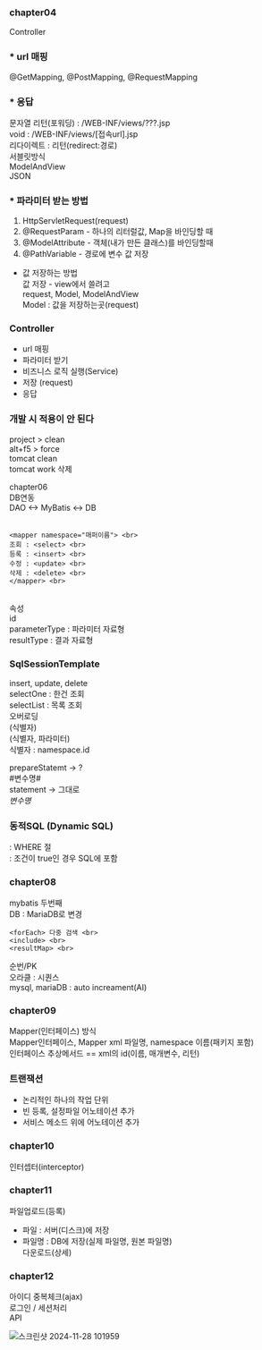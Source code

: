 ### chapter04 <br>
Controller <br>
### * url 매핑 <br>
@GetMapping, @PostMapping, @RequestMapping <br>
 
### * 응답
문자열 리턴(포워딩) : /WEB-INF/views/???.jsp <br>
void : /WEB-INF/views/[접속url].jsp <br>
리다이렉트 : 리턴(redirect:경로) <br>
서블릿방식 <br>
ModelAndView <br>
JSON <br>

### * 파라미터 받는 방법 <br>
1. HttpServletRequest(request) <br>
2. @RequestParam - 하나의 리터럴값, Map을 바인딩할 때 <br>
3. @ModelAttribute - 객체(내가 만든 클래스)를 바인딩할때 <br>
4. @PathVariable - 경로에 변수 값 저장 <br>

* 값 저장하는 방법  <br>
값 저장 - view에서 쓸려고  <br>
request, Model, ModelAndView  <br>
Model : 값을 저장하는곳(request) <br>

### Controller <br>
- url 매핑 <br>
- 파라미터 받기 <br>
- 비즈니스 로직 실행(Service) <br>
- 저장 (request) <br>
- 응답 <br>

### 개발 시 적용이 안 된다 <br>
project > clean <br>
alt+f5 > force <br>
tomcat clean <br>
tomcat work 삭제 <br>

chapter06 <br>
DB연동 <br>
DAO <-> MyBatis  <-> DB <br>
<br>
```
<mapper namespace="매퍼이름"> <br>
조회 : <select> <br>
등록 : <insert> <br>
수정 : <update> <br> 
삭제 : <delete> <br> 
</mapper> <br>
```
<br>
속성 <br>
id <br>
parameterType : 파라미터 자료형 <br>
resultType : 결과 자료형 <br>

### SqlSessionTemplate <br>
insert, update, delete <br>
selectOne : 한건 조회 <br>
selectList : 목록 조회 <br>
오버로딩 <br>
(식별자) <br>
(식별자, 파라미터) <br>
식별자 : namespace.id <br>

prepareStatemt -> ? <br>
#변수명# <br> 
statement -> 그대로 <br>
$변수명$ <br>

### 동적SQL (Dynamic SQL) <br>
<where> : WHERE 절 <br>
<if test="조건"> : 조건이 true인 경우 SQL에 포함 <br>

### chapter08 <br>
mybatis 두번째 <br>
DB : MariaDB로 변경 <br>

```
<forEach> 다중 검색 <br>
<include> <br>
<resultMap> <br>
```

순번/PK <br>
오라클 : 시퀀스 <br>
mysql, mariaDB : auto increament(AI) <br>

### chapter09 <br>
Mapper(인터페이스) 방식 <br>
Mapper인터페이스, Mapper xml 파일명, namespace 이름(패키지 포함) <br>
인터페이스 추상메서드 == xml의 id(이름, 매개변수, 리턴) <br>

### 트랜잭션 <br>
- 논리적인 하나의 작업 단위 <br>
- 빈 등록, 설정파일 어노테이션 추가 <br>
- 서비스 메소드 위에 어노테이션 추가 <br>

### chapter10 <br>
인터셉터(interceptor) <br>

### chapter11 <br>
파일업로드(등록) <br>
- 파일 : 서버(디스크)에 저장 <br>
- 파일명 : DB에 저장(실제 파일명, 원본 파일명) <br>
다운로드(상세) <br>

### chapter12 <br>
아이디 중복체크(ajax) <br>
로그인 / 세션처리 <br>
API <br>



![스크린샷 2024-11-28 101959](https://github.com/user-attachments/assets/c93ba565-1a77-4639-a688-4583f2e153bb)
